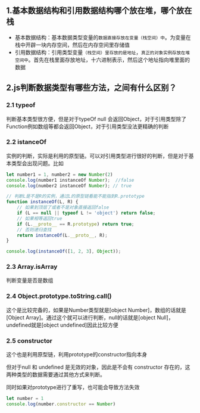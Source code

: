 ## 1.基本数据结构和引用数据结构哪个放在堆，哪个放在栈

- 基本数据结构：基本数据类型变量的`数据直接存放在变量（栈空间）中`。为变量在栈中开辟一块内存空间，然后在内存空间里存储值
- 引用数据结构：引用类型变量`（栈空间）里存放的是地址`，`真正的对象实例存放在堆空间中`。首先在栈里面存放地址，十六进制表示，然后这个地址指向堆里面的数据



## 2.js判断数据类型有哪些方法，之间有什么区别？

### 2.1 typeof

判断基本类型很方便，但是对于typeOf null 会返回Object，对于引用类型除了Function例如数组等都会返回Object，对于引用类型没法更精确的判断

### 2.2 istanceOf

实例的判断，实际是利用的原型链。可以对引用类型进行很好的判断，但是对于基本类型会出现问题。比如

``` javascript
let number1 = 1, number2 = new Number(2)
console.log(number1 instanceOf Number);  //false
console.log(number2 instanceOf Number); // true

// 判断L是不是R的实例，通过L的原型链看能不能指到R.prototype
function instanceOf(L, R) {
    // 如果到顶层了或者不是对象直接返回false
    if (L == null || typeof L != 'object') return false;
    // 如果相等返回true
    if (L.__proto__ == R.prototype) return true;
    // 否则递归查找
    return instanceOf(L.__proto__, R);
}

console.log(instanceOf([1, 2, 3], Object));
```



### 2.3 Array.isArray

判断变量是否是数组

### 2.4 Object.prototype.toString.call()

这个是比较完备的，如果是Number类型就是[object Number]，数组的话就是[Object Array]。通过这个就可以进行判断，null的话就是[object Null]，undefined就是[object undefined]因此比较方便

### 2.5 constructor

这个也是利用原型链，利用prototype的constructor指向本身

但对于null 和 undefined 是无效的对象，因此是不会有 constructor 存在的，这两种类型的数据需要通过其他方式来判断。

同时如果对prototype进行了重写，也可能会导致方法失效

``` javascript
let number = 1
console.log(number.constructor == Number)
```

